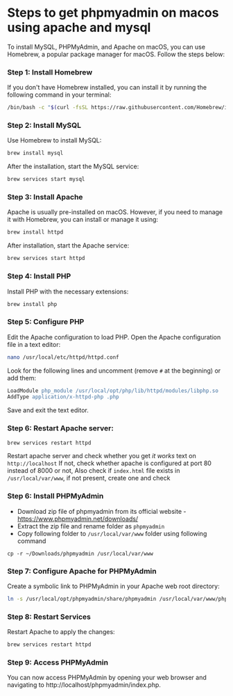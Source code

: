# Steps to get phpmyadmin on macos using apache and mysql

To install MySQL, PHPMyAdmin, and Apache on macOS, you can use Homebrew, a popular package manager for macOS. Follow the steps below:

### Step 1: Install Homebrew

If you don't have Homebrew installed, you can install it by running the following command in your terminal:

```bash
/bin/bash -c "$(curl -fsSL https://raw.githubusercontent.com/Homebrew/install/HEAD/install.sh)"
```

### Step 2: Install MySQL

Use Homebrew to install MySQL:

```bash
brew install mysql
```

After the installation, start the MySQL service:

```bash
brew services start mysql
```

### Step 3: Install Apache

Apache is usually pre-installed on macOS. However, if you need to manage it with Homebrew, you can install or manage it using:

```bash
brew install httpd
```

After installation, start the Apache service:

```bash
brew services start httpd
```

### Step 4: Install PHP

Install PHP with the necessary extensions:

```bash
brew install php
```

### Step 5: Configure PHP

Edit the Apache configuration to load PHP. Open the Apache configuration file in a text editor:

```bash
nano /usr/local/etc/httpd/httpd.conf
```

Look for the following lines and uncomment (remove `#` at the beginning) or add them:

```apache
LoadModule php_module /usr/local/opt/php/lib/httpd/modules/libphp.so
AddType application/x-httpd-php .php
```
Save and exit the text editor.

### Step 6: Restart Apache server:

```bash
brew services restart httpd
```

Restart apache server and check whether you get *it works* text on  `http://localhost`
If not, check whether apache is configured at port 80 instead of 8000 or not, Also check if `index.html` file exists in `/usr/local/var/www`, if not present, create one and check


### Step 6: Install PHPMyAdmin

- Download zip file of phpmyadmin from its official website - https://www.phpmyadmin.net/downloads/
- Extract the zip file and rename folder as `phpmyadmin`
- Copy following folder to `/usr/local/var/www` folder using following command

```
cp -r ~/Downloads/phpmyadmin /usr/local/var/www
```

### Step 7: Configure Apache for PHPMyAdmin

Create a symbolic link to PHPMyAdmin in your Apache web root directory:

```bash
ln -s /usr/local/opt/phpmyadmin/share/phpmyadmin /usr/local/var/www/phpmyadmin
```

### Step 8: Restart Services

Restart Apache to apply the changes:

```bash
brew services restart httpd
```

### Step 9: Access PHPMyAdmin

You can now access PHPMyAdmin by opening your web browser and navigating to http://localhost/phpmyadmin/index.php.
